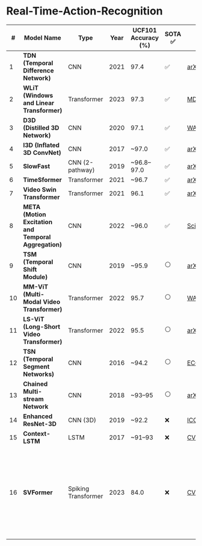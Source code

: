 # Real-Time-Action-Recognition

| #  | Model Name                                            | Type                | Year | UCF101 Accuracy (%) | SOTA ✅ | Paper Link                                                                                                                                                               |                                                                                                                                                                                                                            |
| -- | ----------------------------------------------------- | ------------------- | ---- | ------------------- | ------ | ------------------------------------------------------------------------------------------------------------------------------------------------------------------------ | -------------------------------------------------------------------------------------------------------------------------------------------------------------------------------------------------------------------------- |
| 1  | **TDN (Temporal Difference Network)**                 | CNN                 | 2021 | 97.4                | ✅      | [arXiv:2012.10071](https://arxiv.org/abs/2012.10071)                                                                                                                     |                                                                                                                                                                                                                            |
| 2  | **WLiT (Windows and Linear Transformer)**             | Transformer         | 2023 | 97.3                | ✅      | [MDPI Sensors](https://www.mdpi.com/1424-8220/23/3/1616)                                                                                                                 |                                                                                                                                                                                                                            |
| 3  | **D3D (Distilled 3D Network)**                        | CNN                 | 2020 | 97.1                | ✅      | [WACV 2020](https://openaccess.thecvf.com/content_WACV_2020/papers/Stroud_D3D_Distilled_3D_Networks_for_Video_Action_Recognition_WACV_2020_paper.pdf)                    |                                                                                                                                                                                                                            |
| 4  | **I3D (Inflated 3D ConvNet)**                         | CNN                 | 2017 | \~97.0              | ✅      | [arXiv:1705.07750](https://arxiv.org/abs/1705.07750)                                                                                                                     |                                                                                                                                                                                                                            |
| 5  | **SlowFast**                                          | CNN (2-pathway)     | 2019 | \~96.8–97.0         | ✅      | [arXiv:1812.03982](https://arxiv.org/abs/1812.03982)                                                                                                                     |                                                                                                                                                                                                                            |
| 6  | **TimeSformer**                                       | Transformer         | 2021 | \~96.7              | ✅      | [arXiv:2102.05095](https://arxiv.org/abs/2102.05095)                                                                                                                     |                                                                                                                                                                                                                            |
| 7  | **Video Swin Transformer**                            | Transformer         | 2021 | 96.1                | ✅      | [arXiv:2106.13230](https://arxiv.org/abs/2106.13230)                                                                                                                     |                                                                                                                                                                                                                            |
| 8  | **META (Motion Excitation and Temporal Aggregation)** | CNN                 | 2022 | \~96.0              | ✅      | [ScienceDirect](https://www.sciencedirect.com/science/article/pii/S2405844022026895)                                                                                     |                                                                                                                                                                                                                            |
| 9  | **TSM (Temporal Shift Module)**                       | CNN                 | 2019 | \~95.9              | ⚪      | [arXiv:1811.08383](https://arxiv.org/abs/1811.08383)                                                                                                                     |                                                                                                                                                                                                                            |
| 10 | **MM-ViT (Multi-Modal Video Transformer)**            | Transformer         | 2022 | 95.7                | ⚪      | [WACV 2022](https://openaccess.thecvf.com/content/WACV2022/papers/Chen_MM-ViT_Multi-Modal_Video_Transformer_for_Compressed_Video_Action_Recognition_WACV_2022_paper.pdf) |                                                                                                                                                                                                                            |
| 11 | **LS-ViT (Long-Short Video Transformer)**             | Transformer         | 2022 | 95.5                | ⚪      | [arXiv:2112.01528](https://arxiv.org/abs/2112.01528)                                                                                                                     |                                                                                                                                                                                                                            |
| 12 | **TSN (Temporal Segment Networks)**                   | CNN                 | 2016 | \~94.2              | ⚪      | [ECCV 2016](https://link.springer.com/chapter/10.1007/978-3-319-46484-8_29)                                                                                              |                                                                                                                                                                                                                            |
| 13 | **Chained Multi-stream Network**                      | CNN                 | 2018 | \~93–95             | ⚪      | [arXiv:1807.10594](https://arxiv.org/abs/1807.10594)                                                                                                                     |                                                                                                                                                                                                                            |
| 14 | **Enhanced ResNet-3D**                                | CNN (3D)            | 2019 | \~92.2              | ❌      | [ICCV 2019](https://openaccess.thecvf.com/content_ICCV_2019/html/Tran_3D_Residual_Networks_for_Action_Recognition_ICCV_2019_paper.html)                                  |                                                                                                                                                                                                                            |
| 15 | **Context-LSTM**                                      | LSTM                | 2017 | \~91–93             | ❌      | [CVPR 2017](https://openaccess.thecvf.com/content_cvpr_2017/html/Varol_Long-Term_Temporal_Convolutions_CVPR_2017_paper.html)                                             |                                                                                                                                                                                                                            |
| 16 | **SVFormer**                                          | Spiking Transformer | 2023 | 84.0                | ❌      | [CVPR 2023](https://openaccess.thecvf.com/content/CVPR2023/papers/Xing_SVFormer_Semi-Supervised_Video_Transformer_for_Action_Recognition_CVPR_2023_paper.pdf)            | ([arXiv][1], [MDPI][2], [CVF Open Access][3], [MDPI][4], [CVF Open Access][5], [arXiv][6], [SSRN][7], [arXiv][8], [arXiv][9], [arXiv][10], [arXiv][11], [ScienceDirect][12], [CVF Open Access][13], [CVF Open Access][14]) |

[1]: https://arxiv.org/abs/2012.10071?utm_source=chatgpt.com "TDN: Temporal Difference Networks for Efficient Action Recognition"
[2]: https://www.mdpi.com/1424-8220/23/3/1616/review_report?utm_source=chatgpt.com "WLiT: Windows and Linear Transformer for Video Action Recognition"
[3]: https://openaccess.thecvf.com/content/CVPR2022/papers/Yang_Recurring_the_Transformer_for_Video_Action_Recognition_CVPR_2022_paper.pdf?utm_source=chatgpt.com "[PDF] Recurring the Transformer for Video Action Recognition"
[4]: https://www.mdpi.com/1424-8220/23/3/1616?utm_source=chatgpt.com "WLiT: Windows and Linear Transformer for Video Action Recognition"
[5]: https://openaccess.thecvf.com/content_WACV_2020/papers/Stroud_D3D_Distilled_3D_Networks_for_Video_Action_Recognition_WACV_2020_paper.pdf?utm_source=chatgpt.com "[PDF] D3D: Distilled 3D Networks for Video Action Recognition"
[6]: https://arxiv.org/pdf/1705.07750?utm_source=chatgpt.com "[PDF] arXiv:1705.07750v3 [cs.CV] 12 Feb 2018"
[7]: https://www.ssrn.com/abstract%3D4047092?utm_source=chatgpt.com "Human Action Recognition Method Based on Motion Excitation and ..."
[8]: https://arxiv.org/abs/1812.03982?utm_source=chatgpt.com "SlowFast Networks for Video Recognition"
[9]: https://arxiv.org/abs/2102.05095?utm_source=chatgpt.com "Is Space-Time Attention All You Need for Video Understanding?"
[10]: https://arxiv.org/pdf/2203.05156?utm_source=chatgpt.com "[PDF] End-to-End Semantic Video Transformer for Zero-Shot Action ... - arXiv"
[11]: https://arxiv.org/abs/2106.13230?utm_source=chatgpt.com "[2106.13230] Video Swin Transformer - arXiv"
[12]: https://www.sciencedirect.com/science/article/pii/S2405844022026895?utm_source=chatgpt.com "Human action recognition method based on Motion Excitation and ..."
[13]: https://openaccess.thecvf.com/content/WACV2022/papers/Chen_MM-ViT_Multi-Modal_Video_Transformer_for_Compressed_Video_Action_Recognition_WACV_2022_paper.pdf?utm_source=chatgpt.com "[PDF] MM-ViT: Multi-Modal Video Transformer for Compressed Video ..."
[14]: https://openaccess.thecvf.com/content/CVPR2023/papers/Xing_SVFormer_Semi-Supervised_Video_Transformer_for_Action_Recognition_CVPR_2023_paper.pdf?utm_source=chatgpt.com "[PDF] SVFormer: Semi-Supervised Video Transformer for Action Recognition"
